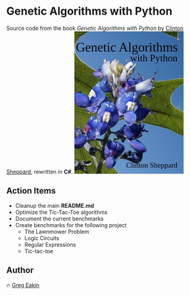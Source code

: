 # Genetic Algorithms with Python
Source code from the book <i>Genetic Algorithms with Python</i> by [Clinton Sheppard](https://github.com/handcraftsman), rewritten in __C#__.
![Genetic Algorithms with Python](Genetic_Algorithms_with_Python_cover.jpg)

## Action Items
* Cleanup the main __README.md__
* Optimize the Tic-Tac-Toe algorithms
* Document the current benchmarks
* Create benchmarks for the following project
  * The Lawnmower Problem
  * Logic Circuits
  * Regular Expressions
  * Tic-tac-toe

## Author
:fire: [Greg Eakin](https://www.linkedin.com/in/gregeakin)